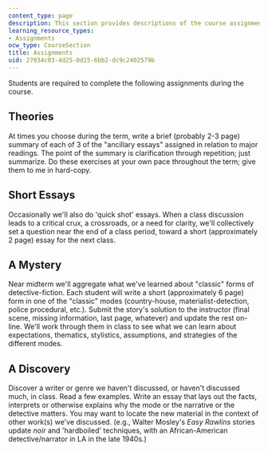 ```yaml
---
content_type: page
description: This section provides descriptions of the course assignments.
learning_resource_types:
- Assignments
ocw_type: CourseSection
title: Assignments
uid: 27034c03-4d25-0d15-6bb2-dc9c2402579b
---
```


Students are required to complete the following assignments during the course.

Theories
--------

At times you choose during the term, write a brief (probably 2-3 page) summary of each of 3 of the "ancillary essays" assigned in relation to major readings. The point of the summary is clarification through repetition; just summarize. Do these exercises at your own pace throughout the term; give them to me in hard-copy.

Short Essays
------------

Occasionally we'll also do 'quick shot' essays. When a class discussion leads to a critical crux, a crossroads, or a need for clarity, we'll collectively set a question near the end of a class period, toward a short (approximately 2 page) essay for the next class.

A Mystery
---------

Near midterm we'll aggregate what we've learned about "classic" forms of detective-fiction. Each student will write a short (approximately 6 page) form in one of the "classic" modes (country-house, materialist-detection, police procedural, etc.). Submit the story's solution to the instructor (final scene, missing information, last page, whatever) and update the rest on-line. We'll work through them in class to see what we can learn about expectations, thematics, stylistics, assumptions, and strategies of the different modes.

A Discovery
-----------

Discover a writer or genre we haven't discussed, or haven't discussed much, in class. Read a few examples. Write an essay that lays out the facts, interprets or otherwise explains why the mode or the narrative or the detective matters. You may want to locate the new material in the context of other work(s) we've discussed. (e.g., Walter Mosley's _Easy Rawlins_ stories update _noir_ and 'hardboiled' techniques, with an African-American detective/narrator in LA in the late 1940s.)